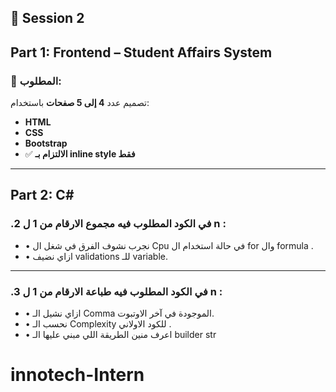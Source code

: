 ## 📌 Session 2

## Part 1: Frontend – Student Affairs System

### 📄 المطلوب:
تصميم عدد **4 إلى 5 صفحات** باستخدام:
- **HTML**
- **CSS**
- **Bootstrap**
- ✅ **الالتزام بـ inline style فقط**

---

## Part 2: C# 


### .2 في الكود المطلوب فيه مجموع الارقام من 1 ل n :
- • نجرب نشوف الفرق في شغل ال Cpu في حالة استخدام ال for وال formula .
- • ازاي نضيف validations للـ variable.
---
 
### .3 في الكود المطلوب فيه طباعة الارقام من 1 ل n :
- • ازاي نشيل الـ Comma الموجودة في آخر الاوتبوت.
- • نحسب الـ Complexity للكود الاولاني .
- • اعرف منين الطريقة اللي مبني عليها الـ builder str


# innotech-Intern